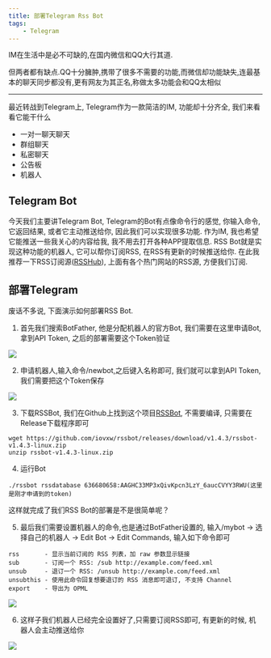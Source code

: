 ```yaml
---
title: 部署Telegram Rss Bot
tags:
    - Telegram
---
```


IM在生活中是必不可缺的,在国内微信和QQ大行其道.

但两者都有缺点.QQ十分臃肿,携带了很多不需要的功能,而微信却功能缺失,连最基本的聊天同步都没有,更有网友为其正名,称做太多功能会和QQ太相似

***

最近转战到Telegram上, Telegram作为一款简洁的IM, 功能却十分齐全, 我们来看看它能干什么

* 一对一聊天聊天
* 群组聊天
* 私密聊天
* 公告板
* 机器人

## Telegram Bot

今天我们主要讲Telegram Bot, Telegram的Bot有点像命令行的感觉, 你输入命令, 它返回结果, 或者它主动推送给你, 因此我们可以实现很多功能. 作为IM, 我也希望它能推送一些我关心的内容给我, 我不用去打开各种APP提取信息. RSS Bot就是实现这种功能的机器人, 它可以帮你订阅RSS, 在RSS有更新的时候推送给你. 在此我推荐一下RSS订阅源([RSSHub](https://docs.rsshub.app/)), 上面有各个热门网站的RSS源, 方便我们订阅.

## 部署Telegram

废话不多说, 下面演示如何部署RSS Bot.

1. 首先我们搜索BotFather, 他是分配机器人的官方Bot, 我们需要在这里申请Bot, 拿到API Token, 之后的部署需要这个Token验证

<img src="https://ws1.sinaimg.cn/large/77cf1033gy1fv9wof9ggpj209q024dfv.jpg"/>

2. 申请机器人,输入命令/newbot,之后键入名称即可, 我们就可以拿到API Token, 我们需要把这个Token保存

<img src="https://ws1.sinaimg.cn/large/77cf1033gy1fv9wof4oz6j20hb0jrgrh.jpg"/>

3. 下载RSSBot, 我们在Github上找到这个项目[RSSBot](https://github.com/iovxw/rssbot), 不需要编译, 只需要在Release下载程序即可

```Shell
wget https://github.com/iovxw/rssbot/releases/download/v1.4.3/rssbot-v1.4.3-linux.zip
unzip rssbot-v1.4.3-linux.zip
```

4. 运行Bot

```Shell
./rssbot rssdatabase 636680658:AAGHC33MP3xQivKpcn3LzY_6aucCVYY3RWU(这里是刚才申请到的token)
```

这样就完成了我们RSS Bot的部署是不是很简单呢？

5. 最后我们需要设置机器人的命令,也是通过BotFather设置的, 输入/mybot -> 选择自己的机器人 -> Edit Bot -> Edit Commands, 输入如下命令即可

```
rss       - 显示当前订阅的 RSS 列表，加 raw 参数显示链接
sub       - 订阅一个 RSS: /sub http://example.com/feed.xml
unsub     - 退订一个 RSS: /unsub http://example.com/feed.xml
unsubthis - 使用此命令回复想要退订的 RSS 消息即可退订, 不支持 Channel
export    - 导出为 OPML
```

<img src="https://ws1.sinaimg.cn/large/77cf1033gy1fv9zee0429j20f50gp0tl.jpg"/>

6. 这样子我们机器人已经完全设置好了,只需要订阅RSS即可, 有更新的时候, 机器人会主动推送给你

<img src="https://ws1.sinaimg.cn/large/77cf1033gy1fv9zee2spmj20fd059dfw.jpg"/>